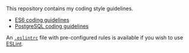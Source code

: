 This repository contains my coding style guidelines.

- [ES6 coding guidelines](es6.md)
- [PostgreSQL coding guidelines](postgres.md)

An [`.eslintrc`](.eslintrc) file with pre-configured rules is available if you wish to use [ESLint](http://eslint.org/).

